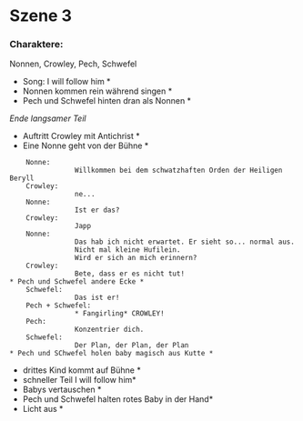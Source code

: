 # Szene 3

### Charaktere:
Nonnen, Crowley, Pech, Schwefel

* Song: I will follow him * 
* Nonnen kommen rein während singen * 
* Pech und Schwefel hinten dran als Nonnen * 

*Ende langsamer Teil*
* Auftritt Crowley mit Antichrist * 
* Eine Nonne geht von der Bühne * 
```
    Nonne:
                Willkommen bei dem schwatzhaften Orden der Heiligen Beryll
    Crowley:
                ne...
    Nonne:
                Ist er das?
    Crowley:
                Japp
    Nonne:
                Das hab ich nicht erwartet. Er sieht so... normal aus.
                Nicht mal kleine Hufilein.
                Wird er sich an mich erinnern?
    Crowley:
                Bete, dass er es nicht tut!
* Pech und Schwefel andere Ecke * 
    Schwefel:
                Das ist er!
    Pech + Schwefel:
                * Fangirling* CROWLEY!
    Pech:
                Konzentrier dich.
    Schwefel:
                Der Plan, der Plan, der Plan
* Pech und SChwefel holen baby magisch aus Kutte *
```
* drittes Kind kommt auf Bühne * 
* schneller Teil I will follow him*
* Babys vertauschen *
* Pech und Schwefel halten rotes Baby in der Hand*
* Licht aus *
                  

